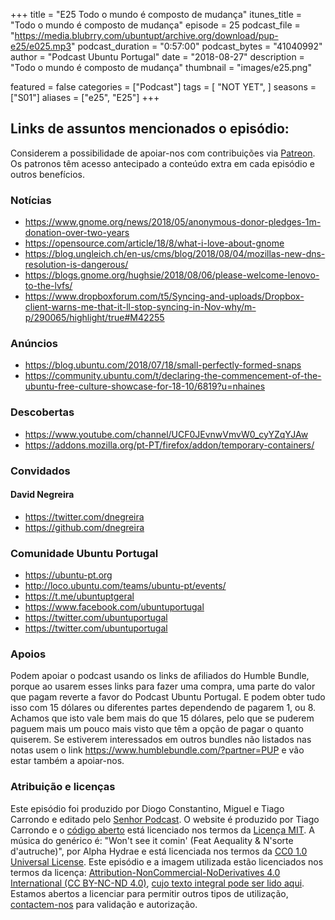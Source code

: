 +++
title = "E25 Todo o mundo é composto de mudança"
itunes_title = "Todo o mundo é composto de mudança"
episode = 25
podcast_file = "https://media.blubrry.com/ubuntupt/archive.org/download/pup-e25/e025.mp3"
podcast_duration = "0:57:00"
podcast_bytes = "41040992"
author = "Podcast Ubuntu Portugal"
date = "2018-08-27"
description = "Todo o mundo é composto de mudança"
thumbnail = "images/e25.png"

featured = false
categories = ["Podcast"]
tags = [
  "NOT YET",
]
seasons = ["S01"]
aliases = ["e25", "E25"]
+++

## Links de assuntos mencionados o episódio:
Considerem a possibilidade de apoiar-nos com contribuições via [Patreon](https://www.patreon.com/podcastubuntuportugal).
Os patronos têm acesso antecipado a conteúdo extra em cada episódio e outros benefícios.

### Notícias

* https://www.gnome.org/news/2018/05/anonymous-donor-pledges-1m-donation-over-two-years
* https://opensource.com/article/18/8/what-i-love-about-gnome
* https://blog.ungleich.ch/en-us/cms/blog/2018/08/04/mozillas-new-dns-resolution-is-dangerous/
* https://blogs.gnome.org/hughsie/2018/08/06/please-welcome-lenovo-to-the-lvfs/
* https://www.dropboxforum.com/t5/Syncing-and-uploads/Dropbox-client-warns-me-that-it-ll-stop-syncing-in-Nov-why/m-p/290065/highlight/true#M42255

### Anúncios

* https://blog.ubuntu.com/2018/07/18/small-perfectly-formed-snaps
* https://community.ubuntu.com/t/declaring-the-commencement-of-the-ubuntu-free-culture-showcase-for-18-10/6819?u=nhaines

### Descobertas

* https://www.youtube.com/channel/UCF0JEvnwVmvW0_cyYZqYJAw
* https://addons.mozilla.org/pt-PT/firefox/addon/temporary-containers/

### Convidados
#### David Negreira

* https://twitter.com/dnegreira
* https://github.com/dnegreira

### Comunidade Ubuntu Portugal

* https://ubuntu-pt.org
* http://loco.ubuntu.com/teams/ubuntu-pt/events/
* https://t.me/ubuntuptgeral
* https://www.facebook.com/ubuntuportugal
* https://twitter.com/ubuntuportugal
* https://twitter.com/ubuntuportugal


### Apoios
Podem apoiar o podcast usando os links de afiliados do Humble Bundle, porque ao usarem esses links para fazer uma compra, uma parte do valor que pagam reverte a favor do Podcast Ubuntu Portugal.
E podem obter tudo isso com 15 dólares ou diferentes partes dependendo de pagarem 1, ou 8.
Achamos que isto vale bem mais do que 15 dólares, pelo que se puderem paguem mais um pouco mais visto que têm a opção de pagar o quanto quiserem.
Se estiverem interessados em outros bundles não listados nas notas usem o link https://www.humblebundle.com/?partner=PUP e vão estar também a apoiar-nos.

### Atribuição e licenças
Este episódio foi produzido por Diogo Constantino, Miguel e Tiago Carrondo e editado pelo [Senhor Podcast](https://senhorpodcast.pt/).
O website é produzido por Tiago Carrondo e o [código aberto](https://gitlab.com/podcastubuntuportugal/website) está licenciado nos termos da [Licença MIT](https://gitlab.com/podcastubuntuportugal/website/main/LICENSE).
A música do genérico é: "Won't see it comin' (Feat Aequality & N'sorte d'autruche)", por Alpha Hydrae e está licenciada nos termos da [CC0 1.0 Universal License](https://creativecommons.org/publicdomain/zero/1.0/).
Este episódio e a imagem utilizada estão licenciados nos termos da licença: [Attribution-NonCommercial-NoDerivatives 4.0 International (CC BY-NC-ND 4.0)](https://creativecommons.org/licenses/by-nc-nd/4.0/), [cujo texto integral pode ser lido aqui](https://creativecommons.org/licenses/by-nc-nd/4.0/legalcode). Estamos abertos a licenciar para permitir outros tipos de utilização, [contactem-nos](https://podcastubuntuportugal.org/contactos) para validação e autorização.

